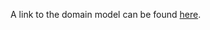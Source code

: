 A link to the domain model can be found [here](https://ugentbe-my.sharepoint.com/personal/bart_mesuere_ugent_be/_layouts/15/onedrive.aspx?id=%2Fpersonal%2Fbart%5Fmesuere%5Fugent%5Fbe%2FDocuments%2FOnderwijs%2FSELab2%2F2021%2D2022%2Fgroep2%2FDocumentatie%2Fdomeinmodel%2FDomeinmodel%5Fversion10%2Edrawio&parent=%2Fpersonal%2Fbart%5Fmesuere%5Fugent%5Fbe%2FDocuments%2FOnderwijs%2FSELab2%2F2021%2D2022%2Fgroep2%2FDocumentatie%2Fdomeinmodel).
